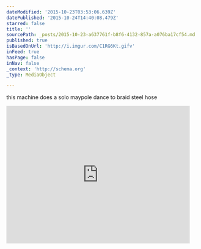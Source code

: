 ```yaml
---
dateModified: '2015-10-23T03:53:06.639Z'
datePublished: '2015-10-24T14:40:08.479Z'
starred: false
title: ''
sourcePath: _posts/2015-10-23-a637761f-b8f6-4132-857a-a076ba17cf54.md
published: true
isBasedOnUrl: 'http://i.imgur.com/C1RG6Kt.gifv'
inFeed: true
hasPage: false
inNav: false
_context: 'http://schema.org'
_type: MediaObject

---
```

this machine does a solo maypole dance to braid steel hose

<iframe src="http://cdn.embedly.com/widgets/media.html?src=https%3A%2F%2Fi.imgur.com%2FC1RG6Kt.mp4&amp;src_secure=1&amp;url=http%3A%2F%2Fi.imgur.com%2FC1RG6Kt.gifv&amp;image=http%3A%2F%2Fi.imgur.com%2FC1RG6Kth.jpg&amp;key=b7d04c9b404c499eba89ee7072e1c4f7&amp;type=video%2Fmp4&amp;schema=imgur" width="480" height="360" scrolling="no" frameborder="0" allowfullscreen="allowfullscreen" style=""></iframe>